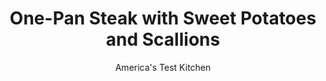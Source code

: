 ---
layout: ../../layouts/MarkdownPostLayout.astro
title: One-Pan Steak with Sweet Potatoes and Scallions
author: America's Test Kitchen
pubDate: 2023-03-15
description: "A nicely cooked steak with a great sear and sides, all ready at once? We doubted it, too."
image_url: https://res.cloudinary.com/hksqkdlah/image/upload/ar_1:1,c_fill,dpr_2.0,f_auto,fl_lossy.progressive.strip_profile,g_faces:auto,q_auto:low,w_344/31069_sfs-one-pan-steak-with-sweet-potatoes-and-scallions-25
tags: ["Main Courses","Beef","Cookbook Collection"]
calories: 3004
protein: 43
carbohydrates: 48
fats: 
fiber: 8
ingredients: ["1 1/2 pounds, sweet potatoes, unpeeled, cut lengthwise into 1-inch wedges","2 tablespoons, extra-virgin olive oil",", Salt and pepper","16 , scallions, trimmed","2 tablespoons, packed dark brown sugar","1 tablespoon finely, ground coffee","1 tablespoon, chili powder","2 (1-pound), boneless strip steaks, 1 1/2 to 1 3/4 inches thick","10 , radishes, trimmed and sliced thin","1 tablespoon, lime juice, plus lime wedges for serving"]
serves: 4
time: "1¼ hours"
instructions: ["Adjust oven rack to lower-middle position and heat oven to 450 degrees. Toss potatoes, 1 1/2 tablespoons oil, 1 teaspoon salt, and 1 teaspoon pepper together in large bowl. Arrange potatoes skin side down in single layer on half of rimmed baking sheet. Roast until potatoes begin to soften, about 25 minutes.","Meanwhile, toss scallions with remaining 1/2 tablespoon oil, 1/4 teaspoon salt, and 1/4 teaspoon pepper in now-empty bowl. Mix sugar, coffee, chili powder, 1 1/2 teaspoons salt, and 1 teaspoon pepper together in small bowl. Pat steaks dry with paper towels, then sprinkle all over with coffee mixture.","Arrange scallions on top of potatoes. Place steaks on empty side of sheet. Roast until potatoes are fully tender and meat registers 125 degrees (for medium-rare), 12 to 15 minutes.","Transfer steaks bottom side up to carving board, tent with aluminum foil, and let rest for 5 minutes. Toss radishes, lime juice, and 1/4 teaspoon salt together in bowl. Slice steaks thin against grain and serve with potatoes, scallions, radishes, and lime wedges."]
nutrition: ["1491 mg Potassium","455 mg Phosphorus","131 mg Calcium","5 mg Iron","103 mg Magnesium","1152 mg Sodium","7 mg Zinc","42 g Fat","9 mg Niacin (B3)","20 g Monounsaturated","2 g Polyunsaturated","19 mg Vitamin C","167 mg Cholesterol","15 g Saturated","8 g Fiber","74 µg Folate (food)","15 g Sugars","139 µg Vitamin K","331 g Water","48 g Carbs","62 µg Folate equivalent (total)","43 g Protein","2 mg Vitamin E","5 µg Vitamin B12","1 mg Vitamin B6","1266 µg Vitamin A","751 kcal Energy","6 g Sugars, added","3004 calories"]
notes: "Don’t be afraid to use all of the coffee rub on the steak. It aids in browning as well as adds flavor. The scallions should be left whole; only remove the root hairs."
---